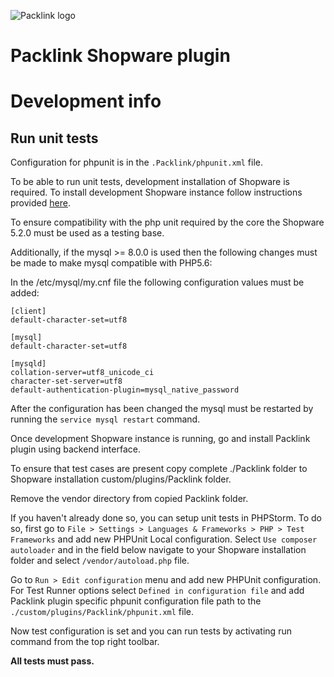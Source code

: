 ![Packlink logo](https://pro.packlink.es/public-assets/common/images/icons/packlink.svg)

# Packlink Shopware plugin

# Development info

## Run unit tests
Configuration for phpunit is in the `.Packlink/phpunit.xml` file.

To be able to run unit tests, development installation of Shopware is required. To install development Shopware instance
follow instructions provided [here](https://github.com/shopware/shopware).

To ensure compatibility with the php unit required by the core the Shopware 5.2.0 must be used as a testing base.

Additionally, if the mysql >= 8.0.0 is used then the following changes must be made to make mysql compatible with PHP5.6:

In the /etc/mysql/my.cnf file the following configuration values must be added:

```
[client]
default-character-set=utf8

[mysql]
default-character-set=utf8

[mysqld]
collation-server=utf8_unicode_ci
character-set-server=utf8
default-authentication-plugin=mysql_native_password
```

After the configuration has been changed the mysql must be restarted by running the `service mysql restart` command.

Once development Shopware instance is running, go and install Packlink plugin using backend interface.
 
To ensure that test cases are present copy complete ./Packlink folder to Shopware installation
custom/plugins/Packlink folder.

Remove the vendor directory from copied Packlink folder.

If you haven't already done so, you can setup unit tests in PHPStorm.
To do so, first go to `File > Settings > Languages & Frameworks > PHP > Test Frameworks` and 
add new PHPUnit Local configuration. Select `Use composer autoloader` and in the field below navigate to your Shopware 
installation folder and select `/vendor/autoload.php` file.

Go to `Run > Edit configuration` menu and add new PHPUnit configuration. 
For Test Runner options select `Defined in configuration file` and add Packlink plugin specific phpunit configuration 
file path to the `./custom/plugins/Packlink/phpunit.xml` file.

Now test configuration is set and you can run tests by activating run command from the 
top right toolbar. 

**All tests must pass.**
